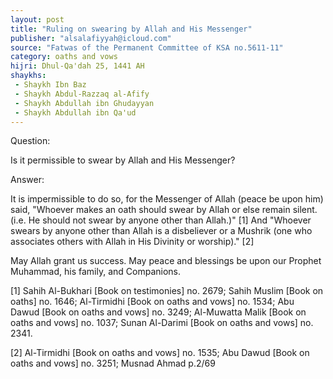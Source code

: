 ```yaml
---
layout: post
title: "Ruling on swearing by Allah and His Messenger"
publisher: "alsalafiyyah@icloud.com"
source: "Fatwas of the Permanent Committee of KSA no.5611-11"
category: oaths and vows
hijri: Dhul-Qa'dah 25, 1441 AH
shaykhs: 
 - Shaykh Ibn Baz
 - Shaykh Abdul-Razzaq al-Afify
 - Shaykh Abdullah ibn Ghudayyan
 - Shaykh Abdullah ibn Qa'ud 
---
```


Question: 

Is it permissible to swear by Allah and His Messenger?

Answer: 

It is impermissible to do so, for the Messenger of Allah (peace be upon him) said, "Whoever makes an oath should swear by Allah or else remain silent. (i.e. He should not swear by anyone other than Allah.)" [1] And "Whoever swears by anyone other than Allah is a disbeliever or a Mushrik (one who associates others with Allah in His Divinity or worship)." [2]

May Allah grant us success. May peace and blessings be upon our Prophet Muhammad, his family, and Companions. 

[1] Sahih Al-Bukhari [Book on testimonies] no. 2679; Sahih Muslim [Book on oaths] no. 1646; Al-Tirmidhi [Book on oaths and vows] no. 1534; Abu Dawud [Book on oaths and vows] no. 3249; Al-Muwatta Malik [Book on oaths and vows] no. 1037; Sunan Al-Darimi [Book on oaths and vows] no. 2341.

[2] Al-Tirmidhi [Book on oaths and vows] no. 1535; Abu Dawud [Book on oaths and vows] no. 3251; Musnad Ahmad  p.2/69
